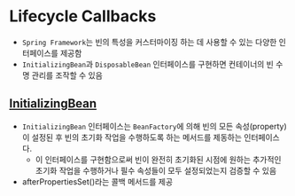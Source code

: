 # Lifecycle Callbacks

- `Spring Framework`는 빈의 특성을 커스터마이징 하는 데 사용할 수 있는 다양한 인터페이스를 제공함
- `InitializingBean`과 `DisposableBean` 인터페이스를 구현하면 컨테이너의 빈 수명 관리를 조작할 수 있음

## [InitializingBean](https://docs.spring.io/spring-framework/docs/current/javadoc-api/org/springframework/beans/factory/InitializingBean.html)

- `InitializingBean` 인터페이스는 `BeanFactory`에 의해 빈의 모든 속성(property)이 설정된 후 빈의 초기화 작업을 수행하도록 하는 메서드를 제동하는 인터페이스다. 
  - 이 인터페이스를 구현함으로써 빈이 완전히 초기화된 시점에 원하는 추가적인 초기화 작업을 수행하거나 필수 속성들이 모두 설정되었는지 검증할 수 있음
- afterPropertiesSet()라는 콜백 메서드를 제공